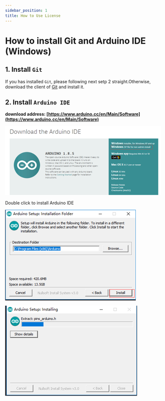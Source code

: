 ```yaml
---
sidebar_position: 1
title: How to Use License
---
```


# How to install Git and Arduino IDE (Windows)

## 1. Install `Git`
If you has installed `Git`, please following next setp 2 straight.Otherwise, download the client of [Git](https://git-scm.com/download/win) and install it.

## 2. Install `Arduino IDE`

**download address: [https://www.arduino.cc/en/Main/Software](https://www.arduino.cc/en/Main/Software)**

![](img/how_to_install_git_and_arduino/arduino_cc_package.png)

Double click to install Arduino IDE

![](img/how_to_install_git_and_arduino/select_arduino_install_path.png)

![](img/how_to_install_git_and_arduino/install_arduino_2.png)